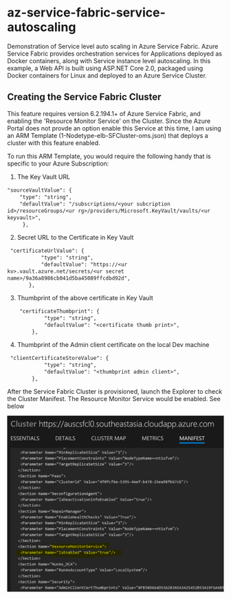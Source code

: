 # az-service-fabric-service-autoscaling
Demonstration of Service level auto scaling in Azure Service Fabric.
Azure Service Fabric provides orchestration services for Applications deployed as Docker containers, along with Service instance level autoscaling. In this example, a Web API is built using ASP.NET Core 2.0, packaged using Docker containers for Linux and deployed to an Azure Service Cluster. 
## Creating the Service Fabric Cluster
This feature requires version 6.2.194.1+ of Azure Service Fabric, and enabling the 'Resource Monitor Service' on the Cluster. Since the Azure Portal does not provde an option enable this Service at this time, I am using an ARM Template (1-Nodetype-elb-SFCluster-oms.json) that deploys a cluster with this feature enabled. 

To run this ARM Template, you would require the following handy that is specific to your Azure Subscription:
1. The Key Vault URL
````
"sourceVaultValue": {
    "type": "string",
    "defaultValue": "/subscriptions/<your subcription id>/resourceGroups/<ur rg>/providers/Microsoft.KeyVault/vaults/<ur keyvault>",
     },
 ````
 2. Secret URL to the Certificate in Key Vault
 ````
  "certificateUrlValue": {
            "type": "string",
            "defaultValue": "https://<ur kv>.vault.azure.net/secrets/<ur secret name>/9a36a8986cb041d5ba45089ffcdbd92d",
        },
  ````
3. Thumbprint of the above certificate in Key Vault
````
    "certificateThumbprint": {
            "type": "string",
            "defaultValue": "<certificate thumb print>",
        },
````
4. Thumbprint of the Admin client certificate on the local Dev machine
````
 "clientCertificateStoreValue": {
            "type": "string",
            "defaultValue": "<thumbprint admin client>",
        },
````
After the Service Fabric Cluster is provisioned, launch the Explorer to check the Cluster Manifest. The Resource Monitor Service would be enabled. See below

![GitHub Logo](/images/ResourceMonitorConfig.PNG)
